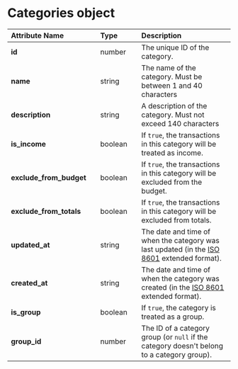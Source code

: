 # Categories object

| **Attribute Name** |  | **Type** |  | **Description** |
| :--- | :--- | :--- | :--- | :--- |
| **id** |  | number |  | The unique ID of the category. |
| **name** |  | string |  | The name of the category. Must be between 1 and 40 characters |
| **description** |  | string |  | A description of the category. Must not exceed 140 characters |
| **is\_income** |  | boolean |  | If `true`, the transactions in this category will be treated as income. |
| **exclude\_from\_budget** |  | boolean |  | If `true`, the transactions in this category will be excluded from the budget. |
| **exclude\_from\_totals** |  | boolean |  | If `true`, the transactions in this category will be excluded from totals. |
| **updated\_at** |  | string |  | The date and time of when the category was last updated (in the [ISO 8601](https://en.wikipedia.org/wiki/ISO_8601) extended format). |
| **created\_at** |  | string |  | The date and time of when the category was created (in the [ISO 8601](https://en.wikipedia.org/wiki/ISO_8601) extended format). |
| **is\_group** |  | boolean |  | If `true`, the category is treated as a group. |
| **group\_id** |  | number |  | The ID of a category group (or `null` if the category doesn't belong to a category group). |

